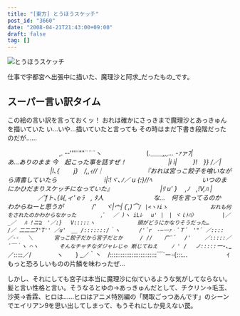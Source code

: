 ```yaml
---
title: "[東方] とうほうスケッチ"
post_id: "3660"
date: "2008-04-21T21:43:00+09:00"
draft: false
tag: []
---
```



![とうほうスケッチ](/image/illustrations/th/th_sketch_s.jpg)

仕事で宇都宮へ出張中に描いた、魔理沙と阿求_だったもの_です。

## スーパー言い訳タイム

この絵の言い訳を言っておくッ！
おれは確かにさっきまで魔理沙とあっきゅんを描いていた
い…いや…描いていたと言っても その時はまだ下書き段階だったのだが……


　　　　　　　　 ,. -‐'''''""¨¨¨ヽ
　　　　 　 　 (.＿＿_,,,... -ｧァﾌ|　　　　　　　　　　あ…ありのまま 今　起こった事を話すぜ！
　 　 　 　 　 |i i|　 　 }!　}} /／|
　　　　 　 　 |l､{　 　j}　/,,ｨ//｜　　　　　　　『おれは宮っこ餃子を喰いながら清書していたら
　　　　　　　 i|:!ヾ､_ﾉ／ u {:}//ﾍ　　　　　　　　いつのまにかひだまりスケッチになっていた』
　　　　　　　 |ﾘ u' }　 ,ﾉ　_,!V,ﾊ |
　　 　 　 ／´fト､_{ﾙ{,ィ'ｅﾗ　, ﾀ人　　　　　　　　な…　何を言ってるのか　わからねーと思うが
　　　　 /' 　 ヾ|宀| {´,)⌒`/ |<ヽﾄiゝ　　　　　　　　おれも何をされたのかわからなかった
　　　　,ﾞ　 ／ )ヽ iLﾚ 　u' |　| ヾｌﾄﾊ〉
　　 　 |／_／　 ﾊ !ニ⊇　'／:} 　V:::::ヽ　　　　　　　　頭がどうにかなりそうだった…
　　　 /／ 二二二7'T'' ／u'　__ /:::::::/｀ヽ
　　　/'´r　-―一ｧ‐ﾞＴ´　'"´ ／::::／-‐ 　＼　　　　宮っこ餃子だから宮子だとか
　　 / // 　 广¨´ 　/'　　 ／:::::／´￣｀ヽ ⌒ヽ　　　　そんなチャチなダジャレじゃ 断じてねえ
　　ﾉ ' /　 ノ:::::`ー-､___／:::::／/ 　 　 　 ヽ　　}
_／｀丶　/::::::::::::::::::::::::::￣`ー-{:::...　　　 　　　ｲ　 もっと恐ろしいものの片鱗を味わったぜ…

しかし、それにしても宮子は本当に魔理沙に似ているような気がしてならない。髪と言い性格と言い。そうなるとゆの→あっきゅんだとして、チクリン→毛玉、沙英→香霖、ヒロは……ヒロはアニメ特別編の「関取ごっつあんです」のシーンでエイリアン9を思い出してしまって、もうそれにしか見えない罠。

